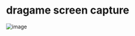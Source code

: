 # dragame screen capture

![image](https://drive.google.com/uc?export=view&id=1T8su1v_Hmtw2eHgtfT-mi_iO2oUoo8FC)
 
